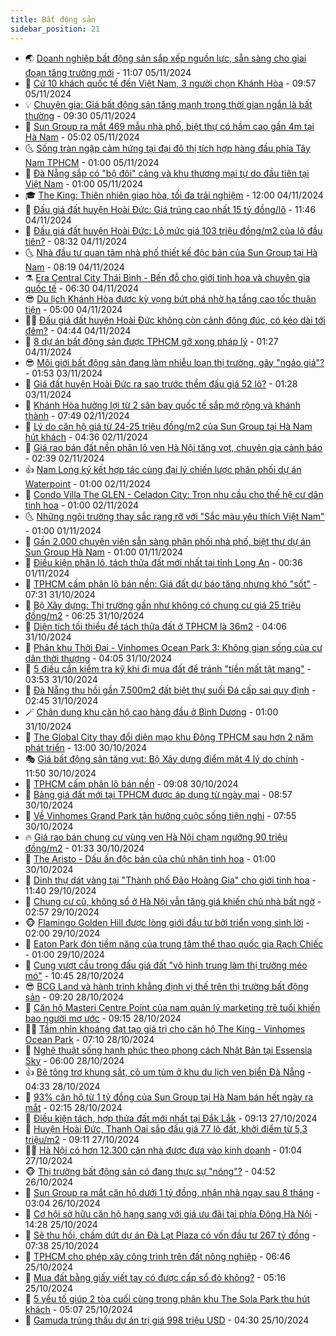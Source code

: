 ```yaml
---
title: Bất động sản
sidebar_position: 21
---
```


<!-- dantri-bat-dong-san:START -->
- 🌏 [Doanh nghiệp bất động sản sắp xếp nguồn lực, sẵn sàng cho giai đoạn tăng trưởng mới](https://dantri.com.vn/bat-dong-san/doanh-nghiep-bat-dong-san-sap-xep-nguon-luc-san-sang-cho-giai-doan-tang-truong-moi-20241105173128341.htm) - 11:07 05/11/2024
- 👹 [Cứ 10 khách quốc tế đến Việt Nam, 3 người chọn Khánh Hòa](https://dantri.com.vn/bat-dong-san/cu-10-khach-quoc-te-den-viet-nam-3-nguoi-chon-khanh-hoa-20241105164946838.htm) - 09:57 05/11/2024
- 💡 [Chuyên gia: Giá bất động sản tăng mạnh trong thời gian ngắn là bất thường](https://dantri.com.vn/bat-dong-san/chuyen-gia-gia-bat-dong-san-tang-manh-trong-thoi-gian-ngan-la-bat-thuong-20241105154126796.htm) - 09:30 05/11/2024
- 🌋 [Sun Group ra mắt 469 mẫu nhà phố, biệt thự có hầm cao gần 4m tại Hà Nam](https://dantri.com.vn/bat-dong-san/sun-group-ra-mat-469-mau-nha-pho-biet-thu-co-ham-cao-gan-4m-tai-ha-nam-20241105113716887.htm) - 05:02 05/11/2024
- 🌜 [Sống tràn ngập cảm hứng tại đại đô thị tích hợp hàng đầu phía Tây Nam TPHCM](https://dantri.com.vn/bat-dong-san/song-tran-ngap-cam-hung-tai-dai-do-thi-tich-hop-hang-dau-phia-tay-nam-tphcm-20241104190340641.htm) - 01:00 05/11/2024
- 💃 [Đà Nẵng sắp có &quot;bộ đôi&quot; cảng và khu thương mại tự do đầu tiên tại Việt Nam](https://dantri.com.vn/bat-dong-san/da-nang-sap-co-bo-doi-cang-va-khu-thuong-mai-tu-do-dau-tien-tai-viet-nam-20241104163957657.htm) - 01:00 05/11/2024
- 🎓 [The King: Thiên nhiên giao hòa, tối đa trải nghiệm](https://dantri.com.vn/bat-dong-san/the-king-thien-nhien-giao-hoa-toi-da-trai-nghiem-20241104172425447.htm) - 12:00 04/11/2024
- 🌝 [Đấu giá đất huyện Hoài Đức: Giá trúng cao nhất 15 tỷ đồng/lô](https://dantri.com.vn/bat-dong-san/dau-gia-dat-huyen-hoai-duc-gia-trung-cao-nhat-15-ty-donglo-20241104180144378.htm) - 11:46 04/11/2024
- 🧐 [Đấu giá đất huyện Hoài Đức: Lộ mức giá 103 triệu đồng/m2 của lô đầu tiên?](https://dantri.com.vn/bat-dong-san/dau-gia-dat-huyen-hoai-duc-lo-muc-gia-103-trieu-dongm2-cua-lo-dau-tien-20241104145312727.htm) - 08:32 04/11/2024
- 🌜 [Nhà đầu tư quan tâm nhà phố thiết kế độc bản của Sun Group tại Hà Nam](https://dantri.com.vn/bat-dong-san/nha-dau-tu-quan-tam-nha-pho-thiet-ke-doc-ban-cua-sun-group-tai-ha-nam-20241104150335966.htm) - 08:19 04/11/2024
- ⚗️ [Era Central City Thái Bình - Bến đỗ cho giới tinh hoa và chuyên gia quốc tế](https://dantri.com.vn/bat-dong-san/era-central-city-thai-binh-ben-do-cho-gioi-tinh-hoa-va-chuyen-gia-quoc-te-20241104111217809.htm) - 06:30 04/11/2024
- 😎 [Du lịch Khánh Hòa được kỳ vọng bứt phá nhờ hạ tầng cao tốc thuận tiện](https://dantri.com.vn/bat-dong-san/du-lich-khanh-hoa-duoc-ky-vong-but-pha-nho-ha-tang-cao-toc-thuan-tien-20241104113703081.htm) - 05:00 04/11/2024
- 🧑‍🏫 [Đấu giá đất huyện Hoài Đức không còn cảnh đông đúc, có kéo dài tới đêm?](https://dantri.com.vn/bat-dong-san/dau-gia-dat-huyen-hoai-duc-khong-con-canh-dong-duc-co-keo-dai-toi-dem-20241104100506387.htm) - 04:44 04/11/2024
- 💪 [8 dự án bất động sản được TPHCM gỡ xong pháp lý](https://dantri.com.vn/bat-dong-san/8-du-an-bat-dong-san-duoc-tphcm-go-xong-phap-ly-20241104081025992.htm) - 01:27 04/11/2024
- 😎 [Môi giới bất động sản đang làm nhiễu loạn thị trường, gây &quot;ngáo giá&quot;?](https://dantri.com.vn/bat-dong-san/moi-gioi-bat-dong-san-dang-lam-nhieu-loan-thi-truong-gay-ngao-gia-20241102194609521.htm) - 01:53 03/11/2024
- 🧠 [Giá đất huyện Hoài Đức ra sao trước thềm đấu giá 52 lô?](https://dantri.com.vn/bat-dong-san/gia-dat-huyen-hoai-duc-ra-sao-truoc-them-dau-gia-52-lo-20241102164545578.htm) - 01:28 03/11/2024
- 🧰 [Khánh Hòa hưởng lợi từ 2 sân bay quốc tế sắp mở rộng và khánh thành](https://dantri.com.vn/bat-dong-san/khanh-hoa-huong-loi-tu-2-san-bay-quoc-te-sap-mo-rong-va-khanh-thanh-20241102141144110.htm) - 07:49 02/11/2024
- 🤩 [Lý do căn hộ giá từ 24-25 triệu đồng/m2 của Sun Group tại Hà Nam hút khách](https://dantri.com.vn/bat-dong-san/ly-do-can-ho-gia-tu-24-25-trieu-dongm2-cua-sun-group-tai-ha-nam-hut-khach-20241102110129731.htm) - 04:36 02/11/2024
- 🦆 [Giá rao bán đất nền phân lô ven Hà Nội tăng vọt, chuyên gia cảnh báo](https://dantri.com.vn/bat-dong-san/gia-rao-ban-dat-nen-phan-lo-ven-ha-noi-tang-vot-chuyen-gia-canh-bao-20241101185001419.htm) - 02:39 02/11/2024
- 👍 [Nam Long ký kết hợp tác cùng đại lý chiến lược phân phối dự án Waterpoint](https://dantri.com.vn/bat-dong-san/nam-long-ky-ket-hop-tac-cung-dai-ly-chien-luoc-phan-phoi-du-an-waterpoint-20241102071434603.htm) - 01:00 02/11/2024
- 🙉 [Condo Villa The GLEN - Celadon City: Trọn nhu cầu cho thế hệ cư dân tinh hoa](https://dantri.com.vn/bat-dong-san/condo-villa-the-glen-celadon-city-tron-nhu-cau-cho-the-he-cu-dan-tinh-hoa-20241102070921404.htm) - 01:00 02/11/2024
- 🌜 [Những ngôi trường thay sắc rạng rỡ với &quot;Sắc màu yêu thích Việt Nam&quot;](https://dantri.com.vn/bat-dong-san/nhung-ngoi-truong-thay-sac-rang-ro-voi-sac-mau-yeu-thich-viet-nam-20241031183857139.htm) - 01:00 01/11/2024
- 🌋 [Gần 2.000 chuyên viên sẵn sàng phân phối nhà phố, biệt thự dự án Sun Group Hà Nam](https://dantri.com.vn/bat-dong-san/gan-2000-chuyen-vien-san-sang-phan-phoi-nha-pho-biet-thu-du-an-sun-group-ha-nam-20241031232154284.htm) - 01:00 01/11/2024
- 🥰 [Điều kiện phân lô, tách thửa đất mới nhất tại tỉnh Long An](https://dantri.com.vn/bat-dong-san/dieu-kien-phan-lo-tach-thua-dat-moi-nhat-tai-tinh-long-an-20241101032335519.htm) - 00:36 01/11/2024
- 💯 [TPHCM cấm phân lô bán nền: Giá đất dự báo tăng nhưng khó &quot;sốt&quot;](https://dantri.com.vn/bat-dong-san/tphcm-cam-phan-lo-ban-nen-gia-dat-du-bao-tang-nhung-kho-sot-20241031130322467.htm) - 07:31 31/10/2024
- 🤩 [Bộ Xây dựng: Thị trường gần như không có chung cư giá 25 triệu đồng/m2](https://dantri.com.vn/bat-dong-san/bo-xay-dung-thi-truong-gan-nhu-khong-co-chung-cu-gia-25-trieu-dongm2-20241031013433474.htm) - 06:25 31/10/2024
- 💄 [Diện tích tối thiểu để tách thửa đất ở TPHCM là 36m2](https://dantri.com.vn/bat-dong-san/dien-tich-toi-thieu-de-tach-thua-dat-o-tphcm-la-36m2-20241031104651925.htm) - 04:06 31/10/2024
- 🦍 [Phân khu Thời Đại - Vinhomes Ocean Park 3: Không gian sống của cư dân thời thượng](https://dantri.com.vn/bat-dong-san/phan-khu-thoi-dai-vinhomes-ocean-park-3-khong-gian-song-cua-cu-dan-thoi-thuong-20241031105631047.htm) - 04:05 31/10/2024
- 🎡 [5 điều cần kiểm tra kỹ khi đi mua đất để tránh &quot;tiền mất tật mang&quot;](https://dantri.com.vn/bat-dong-san/5-dieu-can-kiem-tra-ky-khi-di-mua-dat-de-tranh-tien-mat-tat-mang-20241031101415057.htm) - 03:53 31/10/2024
- 🐎 [Đà Nẵng thu hồi gần 7.500m2 đất biệt thự suối Đá cấp sai quy định](https://dantri.com.vn/bat-dong-san/da-nang-thu-hoi-gan-7500m2-dat-biet-thu-suoi-da-cap-sai-quy-dinh-20241030220135310.htm) - 02:45 31/10/2024
- 🪄 [Chân dung khu căn hộ cao hàng đầu ở Bình Dương](https://dantri.com.vn/bat-dong-san/chan-dung-khu-can-ho-cao-hang-dau-o-binh-duong-20241030221255691.htm) - 01:00 31/10/2024
- 💼 [The Global City thay đổi diện mạo khu Đông TPHCM sau hơn 2 năm phát triển](https://dantri.com.vn/bat-dong-san/the-global-city-thay-doi-dien-mao-khu-dong-tphcm-sau-hon-2-nam-phat-trien-20241030170908513.htm) - 13:00 30/10/2024
- 🎭 [Giá bất động sản tăng vụt: Bộ Xây dựng điểm mặt 4 lý do chính](https://dantri.com.vn/bat-dong-san/gia-bat-dong-san-tang-vut-bo-xay-dung-diem-mat-4-ly-do-chinh-20241030171222774.htm) - 11:50 30/10/2024
- 🐻 [TPHCM cấm phân lô bán nền](https://dantri.com.vn/bat-dong-san/tphcm-cam-phan-lo-ban-nen-20241030152140616.htm) - 09:08 30/10/2024
- 💃 [Bảng giá đất mới tại TPHCM được áp dụng từ ngày mai](https://dantri.com.vn/bat-dong-san/bang-gia-dat-moi-tai-tphcm-duoc-ap-dung-tu-ngay-mai-20241030154232389.htm) - 08:57 30/10/2024
- 🦣 [Về Vinhomes Grand Park tận hưởng cuộc sống tiện nghi](https://dantri.com.vn/bat-dong-san/ve-vinhomes-grand-park-tan-huong-cuoc-song-tien-nghi-20241030143350621.htm) - 07:55 30/10/2024
- 🔥 [Giá rao bán chung cư vùng ven Hà Nội chạm ngưỡng 90 triệu đồng/m2](https://dantri.com.vn/bat-dong-san/gia-rao-ban-chung-cu-vung-ven-ha-noi-cham-nguong-90-trieu-dongm2-20241030014923376.htm) - 01:33 30/10/2024
- 🤩 [The Aristo - Dấu ấn độc bản của chủ nhân tinh hoa](https://dantri.com.vn/bat-dong-san/the-aristo-dau-an-doc-ban-cua-chu-nhan-tinh-hoa-20241030071448732.htm) - 01:00 30/10/2024
- 🥳 [Dinh thự dát vàng tại &quot;Thành phố Đảo Hoàng Gia&quot; cho giới tinh hoa](https://dantri.com.vn/bat-dong-san/dinh-thu-dat-vang-tai-thanh-pho-dao-hoang-gia-cho-gioi-tinh-hoa-20241029174646342.htm) - 11:40 29/10/2024
- 🤗 [Chung cư cũ, không sổ ở Hà Nội vẫn tăng giá khiến chủ nhà bất ngờ](https://dantri.com.vn/bat-dong-san/chung-cu-cu-khong-so-o-ha-noi-van-tang-gia-khien-chu-nha-bat-ngo-20241028124953010.htm) - 02:57 29/10/2024
- 🐵 [Flamingo Golden Hill được lòng giới đầu tư bởi triển vọng sinh lời](https://dantri.com.vn/bat-dong-san/flamingo-golden-hill-duoc-long-gioi-dau-tu-boi-trien-vong-sinh-loi-20241028151241335.htm) - 02:00 29/10/2024
- 🤖 [Eaton Park đón tiềm năng của trung tâm thể thao quốc gia Rạch Chiếc](https://dantri.com.vn/bat-dong-san/eaton-park-don-tiem-nang-cua-trung-tam-the-thao-quoc-gia-rach-chiec-20241028202440336.htm) - 01:00 29/10/2024
- 👺 [Cung vượt cầu trong đấu giá đất &quot;vô hình trung làm thị trường méo mó&quot;](https://dantri.com.vn/bat-dong-san/cung-vuot-cau-trong-dau-gia-dat-vo-hinh-trung-lam-thi-truong-meo-mo-20241028173817239.htm) - 10:45 28/10/2024
- 😎 [BCG Land và hành trình khẳng định vị thế trên thị trường bất động sản](https://dantri.com.vn/bat-dong-san/bcg-land-va-hanh-trinh-khang-dinh-vi-the-tren-thi-truong-bat-dong-san-20241028160348227.htm) - 09:20 28/10/2024
- 🤠 [Căn hộ Masteri Centre Point của nam quản lý marketing trẻ tuổi khiến bao người mơ ước](https://dantri.com.vn/bat-dong-san/can-ho-masteri-centre-point-cua-nam-quan-ly-marketing-tre-tuoi-khien-bao-nguoi-mo-uoc-20241028145451910.htm) - 09:15 28/10/2024
- 👨‍🏫 [Tầm nhìn khoáng đạt tạo giá trị cho căn hộ The King - Vinhomes Ocean Park](https://dantri.com.vn/bat-dong-san/tam-nhin-khoang-dat-tao-gia-tri-cho-can-ho-the-king-vinhomes-ocean-park-20241028123846498.htm) - 07:10 28/10/2024
- 🧰 [Nghệ thuật sống hạnh phúc theo phong cách Nhật Bản tại Essensia Sky](https://dantri.com.vn/bat-dong-san/nghe-thuat-song-hanh-phuc-theo-phong-cach-nhat-ban-tai-essensia-sky-20241028121641432.htm) - 06:00 28/10/2024
- 👍 [Bê tông trơ khung sắt, cỏ um tùm ở khu du lịch ven biển Đà Nẵng](https://dantri.com.vn/bat-dong-san/be-tong-tro-khung-sat-co-um-tum-o-khu-du-lich-ven-bien-da-nang-20241022160220907.htm) - 04:33 28/10/2024
- 🌈 [93% căn hộ từ 1 tỷ đồng của Sun Group tại Hà Nam bán hết ngày ra mắt](https://dantri.com.vn/bat-dong-san/93-can-ho-tu-1-ty-dong-cua-sun-group-tai-ha-nam-ban-het-ngay-ra-mat-20241028090726828.htm) - 02:15 28/10/2024
- 🐲 [Điều kiện tách, hợp thửa đất mới nhất tại Đắk Lắk](https://dantri.com.vn/bat-dong-san/dieu-kien-tach-hop-thua-dat-moi-nhat-tai-dak-lak-20241026092255177.htm) - 09:13 27/10/2024
- 💄 [Huyện Hoài Đức, Thanh Oai sắp đấu giá 77 lô đất, khởi điểm từ 5,3 triệu/m2](https://dantri.com.vn/bat-dong-san/huyen-hoai-duc-thanh-oai-sap-dau-gia-77-lo-dat-khoi-diem-tu-53-trieum2-20241027160548177.htm) - 09:11 27/10/2024
- 👨‍🏫 [Hà Nội có hơn 12.300 căn nhà được đưa vào kinh doanh](https://dantri.com.vn/bat-dong-san/ha-noi-co-hon-12300-can-nha-duoc-dua-vao-kinh-doanh-20241026155152342.htm) - 01:04 27/10/2024
- 🐵 [Thị trường bất động sản có đang thực sự &quot;nóng&quot;?](https://dantri.com.vn/bat-dong-san/thi-truong-bat-dong-san-co-dang-thuc-su-nong-20241025165938828.htm) - 04:52 26/10/2024
- 🎉 [Sun Group ra mắt căn hộ dưới 1 tỷ đồng, nhận nhà ngay sau 8 tháng](https://dantri.com.vn/bat-dong-san/sun-group-ra-mat-can-ho-duoi-1-ty-dong-nhan-nha-ngay-sau-8-thang-20241026095939571.htm) - 03:04 26/10/2024
- 💫 [Cơ hội sở hữu căn hộ hạng sang với giá ưu đãi tại phía Đông Hà Nội](https://dantri.com.vn/bat-dong-san/co-hoi-so-huu-can-ho-hang-sang-voi-gia-uu-dai-tai-phia-dong-ha-noi-20241025211520920.htm) - 14:28 25/10/2024
- 🦄 [Sẽ thu hồi, chấm dứt dự án Đà Lạt Plaza có vốn đầu tư 267 tỷ đồng](https://dantri.com.vn/bat-dong-san/se-thu-hoi-cham-dut-du-an-da-lat-plaza-co-von-dau-tu-267-ty-dong-20241025123757256.htm) - 07:38 25/10/2024
- 🌮 [TPHCM cho phép xây công trình trên đất nông nghiệp](https://dantri.com.vn/bat-dong-san/tphcm-cho-phep-xay-cong-trinh-tren-dat-nong-nghiep-20241025110253007.htm) - 06:46 25/10/2024
- 💯 [Mua đất bằng giấy viết tay có được cấp sổ đỏ không?](https://dantri.com.vn/bat-dong-san/mua-dat-bang-giay-viet-tay-co-duoc-cap-so-do-khong-20241025105822494.htm) - 05:16 25/10/2024
- 🌊 [5 yếu tố giúp 2 tòa cuối cùng trong phân khu The Sola Park thu hút khách](https://dantri.com.vn/bat-dong-san/5-yeu-to-giup-2-toa-cuoi-cung-trong-phan-khu-the-sola-park-thu-hut-khach-20241025114833360.htm) - 05:07 25/10/2024
- 🤖 [Gamuda trúng thầu dự án trị giá 998 triệu USD](https://dantri.com.vn/bat-dong-san/gamuda-trung-thau-du-an-tri-gia-998-trieu-usd-20241025105736911.htm) - 04:30 25/10/2024<!-- dantri-bat-dong-san:END -->

